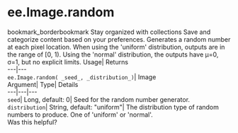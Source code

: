  
#  ee.Image.random 
bookmark_borderbookmark Stay organized with collections  Save and categorize content based on your preferences.
Generates a random number at each pixel location. When using the 'uniform' distribution, outputs are in the range of [0, 1). Using the 'normal' distribution, the outputs have μ=0, σ=1, but no explicit limits. 
Usage| Returns  
---|---  
`ee.Image.random( _seed_, _distribution_)`| Image  
Argument| Type| Details  
---|---|---  
`seed`| Long, default: 0| Seed for the random number generator.  
`distribution`| String, default: "uniform"| The distribution type of random numbers to produce. One of 'uniform' or 'normal'.  
Was this helpful?
